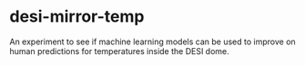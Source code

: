# desi-mirror-temp
An experiment to see if machine learning models can be used to improve on human predictions for temperatures inside the DESI dome.
